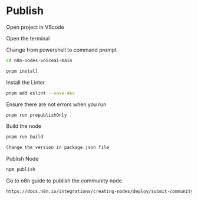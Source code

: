 # Publish

Open project in VScode

Open the terminal

Change from powershell to command prompt

```bash
cd n8n-nodes-voiceai-main
```

```bash
pnpm install
```

Install the Linter
```bash
pnpm add eslint --save-dev
```

Ensure there are not errors when you run
```bash
pnpm run prepublishOnly
```

Build the node
```bash
pnpm run build
```

```bash
Change the version in package.json file
````


Publish Node
```bash
npm publish
```

Go to n8n guide to publish the community node.
```bash
https://docs.n8n.io/integrations/creating-nodes/deploy/submit-community-nodes/#standards
```
